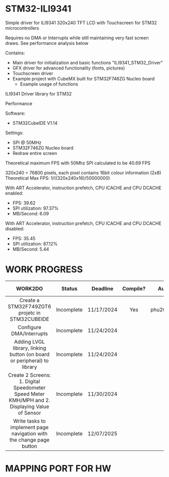 # STM32-ILI9341
Simple driver for ILI9341 320x240 TFT LCD with Touchscreen for STM32 microcontrollers

Requires no DMA or Interrupts while still maintaining very fast screen draws. See performance analysis below

Contains:
  - Main driver for initialization and basic functions "ILI9341_STM32_Driver"
  - GFX driver for advanced functionality (fonts, pictures)
  - Touchscreen driver
  - Example project with CubeMX built for STM32F746ZG Nucleo board
    - Example usage of functions


ILI9341 Driver library for STM32


Performance

Software:
  - STM32CubeIDE V1.14

Settings:	
  - SPI @ 50MHz 
  - STM32F746ZG Nucleo board
  - Redraw entire screen

  Theoretical maximum FPS with 50Mhz SPI calculated to be 40.69 FPS
  
  320x240 = 76800 pixels, each pixel contains 16bit colour information (2x8)
  Theoretical Max FPS: 1/((320x240x16)/50000000)

With ART Accelerator, instruction prefetch, CPU ICACHE and CPU DCACHE enabled:

 - FPS:							39.62
 - SPI utilization:					97.37%
 - MB/Second:						6.09

With ART Accelerator, instruction prefetch, CPU ICACHE and CPU DCACHE disabled:

 - FPS:							35.45
 - SPI utilization:					87.12%
 - MB/Second:						5.44




# WORK PROGRESS

|           **WORK2DO**                                                                                 |**Status**|**Deadline**|**Compile?**|**Author**|  **Necessary level**  |
|:-----------------------------------------------------------------------------------------------------:|:--------:|:----------:|:----------:|:--------:|:---------------------:|
|      Create a STM32F749ZGT6 projetc in STM32CUBEIDE                                                   |Incomplete| 11/17/2024 |     Yes    |phu2011831|    Necessary          |
|      Configure DMA/Interrupts                                                                         |Incomplete| 11/24/2024 |            |          |    Unnecessary        |
|      Adding LVGL library, linking button (on board or peripheral) to library                          |Incomplete| 11/24/2024 |            |          |    Unnecessary        |
|      Create 2 Screens: 1. Digital Speedometer Speed Meter KMH/MPH and 2. Displaying Value of Sensor   |Incomplete| 11/30/2024 |            |          |    Necessary          |
|      Write tasks to implement page navigation with the change page button                             |Incomplete| 12/07/2025 |            |          |    Necessary          |


# MAPPING PORT FOR HW
